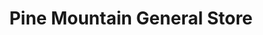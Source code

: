 ---
title: "Pine Mountain General Store"
url: /pine-mountain-club/pine-mountain-general-store/
shop: convenience
---